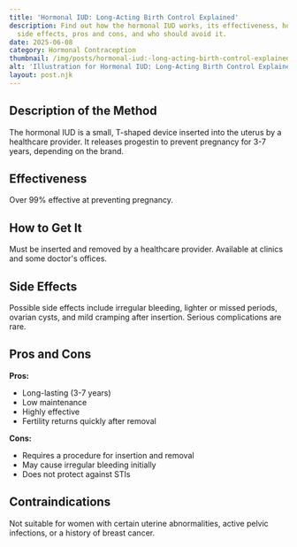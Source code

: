 ```yaml
---
title: 'Hormonal IUD: Long-Acting Birth Control Explained'
description: Find out how the hormonal IUD works, its effectiveness, how to get it,
  side effects, pros and cons, and who should avoid it.
date: 2025-06-08
category: Hormonal Contraception
thumbnail: /img/posts/hormonal-iud:-long-acting-birth-control-explained.webp
alt: 'Illustration for Hormonal IUD: Long-Acting Birth Control Explained'
layout: post.njk
---
```


## Description of the Method
The hormonal IUD is a small, T-shaped device inserted into the uterus by a healthcare provider. It releases progestin to prevent pregnancy for 3-7 years, depending on the brand.

## Effectiveness
Over 99% effective at preventing pregnancy.

## How to Get It
Must be inserted and removed by a healthcare provider. Available at clinics and some doctor's offices.

## Side Effects
Possible side effects include irregular bleeding, lighter or missed periods, ovarian cysts, and mild cramping after insertion. Serious complications are rare.

## Pros and Cons
**Pros:**
- Long-lasting (3-7 years)
- Low maintenance
- Highly effective
- Fertility returns quickly after removal

**Cons:**
- Requires a procedure for insertion and removal
- May cause irregular bleeding initially
- Does not protect against STIs

## Contraindications
Not suitable for women with certain uterine abnormalities, active pelvic infections, or a history of breast cancer. 